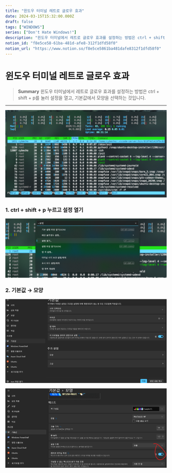 ```yaml
---
title: "윈도우 터미널 레트로 글로우 효과"
date: 2024-03-15T15:32:00.000Z
draft: false
tags: ["WINDOWS"]
series: ["Don't Hate Windows!"]
description: "윈도우 터미널에서 레트로 글로우 효과를 설정하는 방법은 ctrl + shift + p를 눌러 설정을 열고, 기본값에서 모양을 선택하는 것입니다."
notion_id: "f8e5ce58-61ba-481d-afe8-312f1dfd58f0"
notion_url: "https://www.notion.so/f8e5ce5861ba481dafe8312f1dfd58f0"
---
```


# 윈도우 터미널 레트로 글로우 효과

> **Summary**
> 윈도우 터미널에서 레트로 글로우 효과를 설정하는 방법은 ctrl + shift + p를 눌러 설정을 열고, 기본값에서 모양을 선택하는 것입니다.

---

![Image](image_2b616c1aaeed.png)

### 1. ctrl + shift + p 누르고 설정 열기

![Image](image_d065f2f6014c.png)

### 2. 기본값 → 모양

![Image](image_4e00db2e758c.png)

![Image](image_c54e796e03a2.png)

